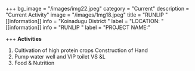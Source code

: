 +++
bg_image = "/images/img22.jpeg"
category = "Current"
description = "Current Activity"
image = "/images/1mg18.jpeg"
title = "RUNLIP "
[[information]]
info = "Koinadugu District "
label = "LOCATION: "
[[information]]
info = "RUNLIP "
label = "PROJECT NAME:"

+++
**Activities**

1. Cultivation of high protein crops Construction of Hand 
2. Pump water well and VIP toilet VS &L
3. Food & Nutrition